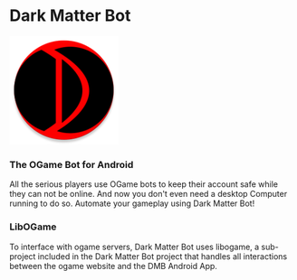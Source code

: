 # Dark Matter Bot #
![Dark Matter Bot Logo](https://github.com/Suraxius/darkmatterbot/blob/devel/app/src/main/res/mipmap-xxxhdpi/logo_red.png?raw=true)
### The OGame Bot for Android ###
All the serious players use OGame bots to keep their account safe while they can not be online.
And now you don't even need a desktop Computer running to do so.
Automate your gameplay using Dark Matter Bot!

### LibOGame ###

To interface with ogame servers, Dark Matter Bot uses libogame, a sub-project included in the Dark Matter Bot project that handles all interactions between the ogame website and the DMB Android App.